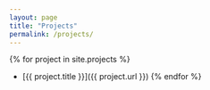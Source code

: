 ```yaml
---
layout: page
title: "Projects"
permalink: /projects/
---
```

{% for project in site.projects %}
- [{{ project.title }}]({{ project.url }})
{% endfor %}
